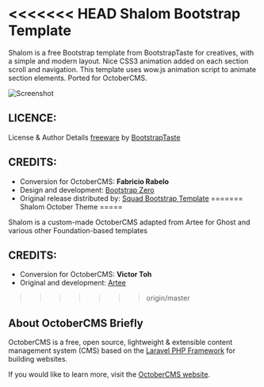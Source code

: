 <<<<<<< HEAD
Shalom Bootstrap Template
=====

Shalom is a free Bootstrap template from BootstrapTaste for creatives, with a simple and modern layout. Nice CSS3 animation added on each section scroll and navigation. This template uses wow.js animation script to animate section elements. Ported for OctoberCMS.

![Screenshot](https://bytebucket.org/fabriciorabelo/squad-theme/raw/6659a6fb22163e1e1162ea835a862df5a2dc981b/assets/images/theme-preview.png)

LICENCE:
--------
License & Author Details
[freeware](http://www.bootstraptaste.com/) by [BootstrapTaste](http://www.bootstraptaste.com/)

CREDITS:
--------
* Conversion for OctoberCMS: **Fabricio Rabelo**
* Design and development: [Bootstrap Zero](http://bootstrapzero.com/bootstrap-template/squad)
* Original release distributed by: [Squad Bootstrap Template](http://bootstrapzero.com/bootstrap-template/squad)
=======
Shalom October Theme
=====

Shalom is a custom-made OctoberCMS adapted from Artee for Ghost and various other Foundation-based templates


CREDITS:
--------
* Conversion for OctoberCMS: **Victor Toh**
* Original and development: [Artee](http://artee.pxt.be)

>>>>>>> origin/master

About OctoberCMS Briefly
------------------------
OctoberCMS is a free, open source, lightweight & extensible content management system (CMS) based on the [Laravel PHP Framework](http://laravel.com/) for building websites.

If you would like to learn more, visit the [OctoberCMS website](http://octobercms.com/).
